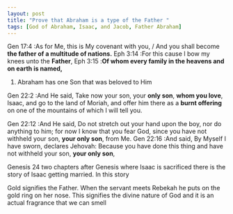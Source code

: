 ```yaml
---
layout: post
title: "Prove that Abraham is a type of the Father "
tags: [God of Abraham, Isaac, and Jacob, Father Abraham]
---
```

Gen 17:4
:As for Me, this is My covenant with you, / And you shall become **the father of a multitude of nations.**
Eph 3:14
:For this cause I bow my knees unto the **Father**,
Eph 3:15
:**Of whom every family in the heavens and on earth is named,**

1. Abraham has one Son that was beloved to Him

Gen 22:2
:And He said, Take now your son, your **only son**, **whom you love**, Isaac, and go to the land of Moriah, and offer him there as a **burnt offering** on one of the mountains of which I will tell you.

Gen 22:12
:And He said, Do not stretch out your hand upon the boy, nor do anything to him; for now I know that you fear God, since you have not withheld your son, **your only son**, from Me.
Gen 22:16
:And said, By Myself I have sworn, declares Jehovah: Because you have done this thing and have not withheld your son, **your only son**,

Genesis 24 two chapters after Genesis where Isaac is sacrificed there is the story of Isaac getting married. In this story


Gold signifies the Father. When the servant meets Rebekah he puts on the gold ring on her nose. This signifies the divine nature of God and it is an actual fragrance that we can smell

